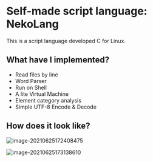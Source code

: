 # Self-made script language: NekoLang



This is a script language developed C for Linux.



## What have I implemented?

- Read files by line
- Word Parser
- Run on Shell
- A lite Virtual Machine
- Element category analysis
- Simple UTF-8 Encode & Decode

## How does it look like?

![image-20210625172408475](/home/akatsuki/桌面/image1.png)

[^When it runs without File.]: 

![image-20210625173138610](/home/akatsuki/桌面/image-2.png)

[^When it runs with File.]: 

